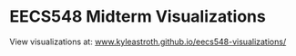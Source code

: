 # EECS548 Midterm Visualizations

View visualizations at: www.kyleastroth.github.io/eecs548-visualizations/
